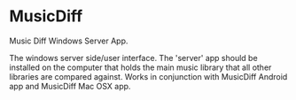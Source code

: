 MusicDiff
=========

Music Diff Windows Server App.

The windows server side/user interface.  The 'server' app should be installed on the computer that holds the main music library that all other libraries are compared against.  Works in conjunction with MusicDiff Android app and MusicDiff Mac OSX app.
